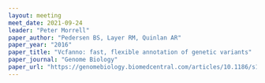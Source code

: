 ```yaml
---
layout: meeting
meet_date: 2021-09-24
leader: "Peter Morrell"
paper_author: "Pedersen BS, Layer RM, Quinlan AR"
paper_year: "2016"
paper_title: "Vcfanno: fast, flexible annotation of genetic variants"
paper_journal: "Genome Biology"
paper_url: "https://genomebiology.biomedcentral.com/articles/10.1186/s13059-016-0973-5"
---
```

